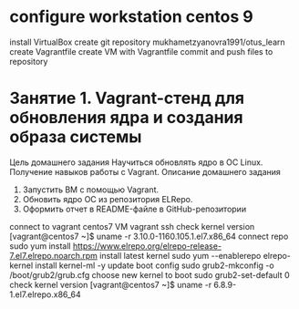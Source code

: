 # configure workstation centos 9
install VirtualBox
create git repository mukhametzyanovra1991/otus_learn
create Vagrantfile
create VM with Vagrantfile
commit and push files to repository


# Занятие 1. Vagrant-стенд для обновления ядра и создания образа системы
Цель домашнего задания
Научиться обновлять ядро в ОС Linux. Получение навыков работы с Vagrant. 
Описание домашнего задания
1) Запустить ВМ с помощью Vagrant.
2) Обновить ядро ОС из репозитория ELRepo.
3) Оформить отчет в README-файле в GitHub-репозитории

connect to vagrant centos7 VM
	vagrant ssh
check kernel version
	[vagrant@centos7 ~]$ uname -r
	3.10.0-1160.105.1.el7.x86_64
connect repo 
	sudo yum install https://www.elrepo.org/elrepo-release-7.el7.elrepo.noarch.rpm
install latest kernel
	sudo yum --enablerepo elrepo-kernel install kernel-ml -y
update boot config
	sudo grub2-mkconfig -o /boot/grub2/grub.cfg
choose new kernel to boot
	sudo grub2-set-default 0
check kernel version
	[vagrant@centos7 ~]$ uname -r
	6.8.9-1.el7.elrepo.x86_64
